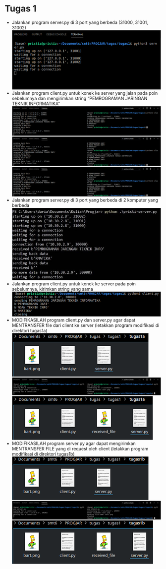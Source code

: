 # Tugas 1

- Jalankan program server.py di 3 port yang berbeda (31000, 31001, 31002)
![1_1](screenshot/1_1.png)
- Jalankan program client.py untuk konek ke server yang jalan pada poin sebelumnya dan mengirimkan string “PEMROGRAMAN JARINGAN TEKNIK INFORMATIKA”
![2_1](screenshot/2_1.png)
![2_2](screenshot/2_2.png)
![2_3](screenshot/2_3.png)
- Jalankan program server.py di 3 port yang berbeda di 2 komputer yang berbeda
![3_1](screenshot/3_1.jpg)
- Jalankan program client.py untuk konek ke server pada poin sebelumnya, kirimkan string yang sama
![4_1](screenshot/4_1.png)
- MODIFIKASILAH program client.py dan server.py agar dapat MENTRANSFER file dari client ke server (letakkan program modifikasi di direktori tugas1a)
![6_1](screenshot/6_1.png)
![6_2](screenshot/6_2.png)
![6_3](screenshot/6_3.png)
- MODIFIKASILAH program server.py agar dapat mengirimkan MENTRANSFER FILE yang di request oleh client (letakkan program modifikasi di direktori tugas1b)
![7_1](screenshot/7_1.png)
![7_2](screenshot/7_2.png)
![7_3](screenshot/7_3.png)
